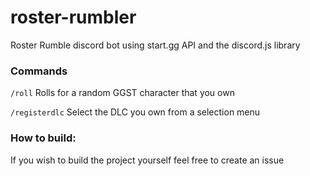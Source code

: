 # roster-rumbler
Roster Rumble discord bot using start.gg API and the discord.js library

### Commands
`/roll` Rolls for a random GGST character that you own

`/registerdlc` Select the DLC you own from a selection menu

### How to build:
If you wish to build the project yourself feel free to create an issue
